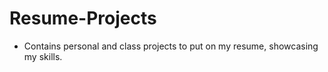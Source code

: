 # Resume-Projects

- Contains personal and class projects to put on my resume, showcasing my skills.